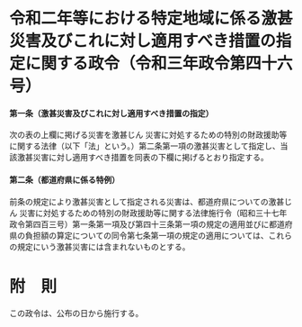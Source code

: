 # 令和二年等における特定地域に係る激甚災害及びこれに対し適用すべき措置の指定に関する政令（令和三年政令第四十六号）
#### 第一条（激甚災害及びこれに対し適用すべき措置の指定）
次の表の上欄に掲げる災害を激甚じん
災害に対処するための特別の財政援助等に関する法律（以下「法」という。）第二条第一項の激甚災害として指定し、当該激甚災害に対し適用すべき措置を同表の下欄に掲げるとおり指定する。
#### 第二条（都道府県に係る特例）
前条の規定により激甚災害として指定される災害は、都道府県についての激甚じん
災害に対処するための特別の財政援助等に関する法律施行令（昭和三十七年政令第四百三号）第一条第一項及び第四十三条第一項の規定の適用並びに都道府県の負担額の算定についての同令第七条第一項の規定の適用については、これらの規定にいう激甚災害には含まれないものとする。
# 附　則
この政令は、公布の日から施行する。
